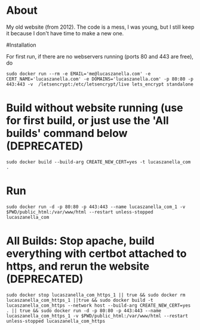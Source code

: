# About

My old website (from 2012). The code is a mess, I was young, but I still keep it because I don't have time to make a new one.


#Installation

For first run, if there are no webservers running (ports 80 and 443 are free), do 

```
sudo docker run --rm -e EMAIL='me@lucaszanella.com' -e CERT_NAME='lucaszanella.com' -e DOMAINS='lucaszanella.com' -p 80:80 -p 443:443 -v  /letsencrypt:/etc/letsencrypt/live lets_encrypt standalone
```


# Build without website running (use for first build, or just use the 'All builds' command below (DEPRECATED)

```
sudo docker build --build-arg CREATE_NEW_CERT=yes -t lucaszanella_com .
```

# Run
```
sudo docker run -d -p 80:80 -p 443:443 --name lucaszanella_com_1 -v $PWD/public_html:/var/www/html --restart unless-stopped lucaszanella_com
```

# All Builds: Stop apache, build everything with certbot attached to https, and rerun the website (DEPRECATED)

```
sudo docker stop lucaszanella_com_https_1 || true && sudo docker rm lucaszanella_com_https_1 ||true && sudo docker build -t lucaszanella_com_https --network host --build-arg CREATE_NEW_CERT=yes . || true && sudo docker run -d -p 80:80 -p 443:443 --name lucaszanella_com_https_1 -v $PWD/public_html:/var/www/html --restart unless-stopped lucaszanella_com_https
```
